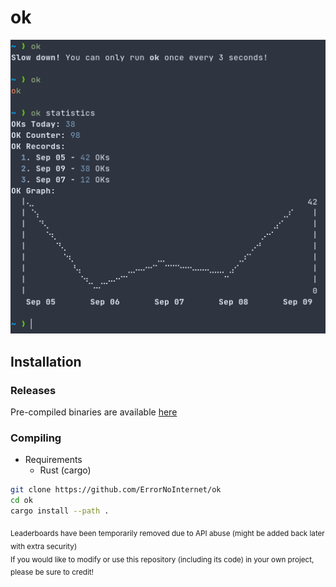 # ok
![Screenshot](./screenshots/0.png)

## Installation
### Releases
Pre-compiled binaries are available [here](https://github.com/ErrorNoInternet/ok/releases)

### Compiling
- Requirements
  - Rust (cargo)
```sh
git clone https://github.com/ErrorNoInternet/ok
cd ok
cargo install --path .
```

<sub>Leaderboards have been temporarily removed due to API abuse (might be added back later with extra security)</sub>\
<sub>If you would like to modify or use this repository (including its code) in your own project, please be sure to credit!</sub>
